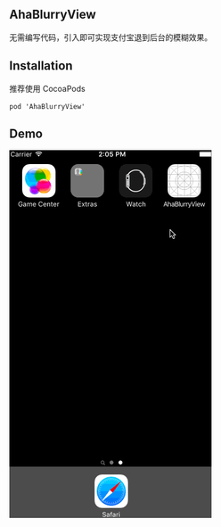 ## AhaBlurryView

无需编写代码，引入即可实现支付宝退到后台的模糊效果。

## Installation

推荐使用 CocoaPods

```
pod 'AhaBlurryView'
```

## Demo

   ![](demo.gif)
